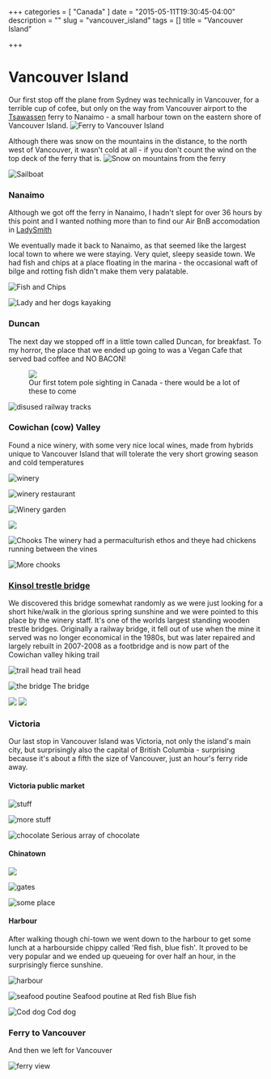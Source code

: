 +++
categories = [
	"Canada"
]
date = "2015-05-11T19:30:45-04:00"
description = ""
slug = "vancouver_island"
tags = []
title = "Vancouver Island"

+++

# Vancouver Island

Our first stop off the plane from Sydney was technically in Vancouver, for a terrible cup of cofee, but only on the way from Vancouver airport to the [Tsawassen](https://goo.gl/maps/53z4I) ferry to Nanaimo - a small harbour town on the eastern shore of Vancouver Island.
![Ferry to Vancouver Island](http://images.jamesprenderga.st/resized-fourxthree/DSC00018.jpg)

Although there was snow on the mountains in the distance, to the north west of Vancouver, it wasn't cold at all - if you don't count the wind on the top deck of the ferry that is.
![Snow on mountains from the ferry](http://images.jamesprenderga.st/resized-fourxthree/DSC00024.JPG)

![Sailboat](http://images.jamesprenderga.st/resized-fourxthree/DSC00029.JPG)

### Nanaimo

Although we got off the ferry in Nanaimo, I hadn't slept for over 36 hours by this point and I wanted nothing more than to find our Air BnB accomodation in [LadySmith](https://goo.gl/maps/g4A6l "google maps link")

We eventually made it back to Nanaimo, as that seemed like the largest local town to where we were staying. Very quiet, sleepy seaside town. We had fish and chips at a place floating in the marina - the occasional waft of bilge and rotting fish didn't make them very palatable.

![Fish and Chips](http://images.jamesprenderga.st/resized-fourxthree/DSC00052.JPG)

![Lady and her dogs kayaking](http://images.jamesprenderga.st/resized-fourxthree/DSC00049.jpg)

### Duncan

The next day we stopped off in a little town called Duncan, for breakfast. To my horror, the place that we ended up going to was a Vegan Cafe that served bad coffee and NO BACON!

<figure>
	<img src="http://images.jamesprenderga.st/resized-fourxthree/DSC00054.JPG
" class="portrait-clock"/>
	<figcaption>Our first totem pole sighting in Canada - there would be a lot of these to come<figcaption>
</figure>


![disused railway tracks](http://images.jamesprenderga.st/resized-fourxthree/DSC00056.JPG)


### Cowichan (cow) Valley

Found a nice winery, with some very nice local wines, made from hybrids unique to Vancouver Island that will tolerate the very short growing season and cold temperatures

![winery](http://images.jamesprenderga.st/resized-fourxthree/DSC00062.JPG)

![winery restaurant](http://images.jamesprenderga.st/resized-fourxthree/DSC00069.JPG)

![Winery garden](http://images.jamesprenderga.st/resized-fourxthree/DSC00059.JPG)

![](http://images.jamesprenderga.st/resized-fourxthree/DSC00063.JPG)

![Chooks](http://images.jamesprenderga.st/resized-fourxthree/DSC00065.JPG)
The winery had a permaculturish ethos and theye had chickens running between the vines

![More chooks](http://images.jamesprenderga.st/resized-fourxthree/DSC00067.JPG)


### [Kinsol trestle bridge](http://www.cvrd.bc.ca/index.aspx?NID=1379)

We discovered this bridge somewhat randomly as we were just looking for a short hike/walk in the glorious spring sunshine and we were pointed to this place by the winery staff. It's one of the worlds largest standing wooden trestle bridges. Originally a railway bridge, it fell out of use when the mine it served was no longer economical in the 1980s, but was later repaired and largely rebuilt in 2007-2008 as a footbridge and is now part of the Cowichan valley hiking trail

![trail head](http://images.jamesprenderga.st/resized-fourxthree/DSC00071.JPG)
trail head

![the bridge](http://images.jamesprenderga.st/resized-fourxthree/DSC00073.JPG)
The bridge	

<img src="http://images.jamesprenderga.st/resized-fourxthree/DSC00072.JPG" class="portrait-clock"/>

<img src="http://images.jamesprenderga.st/resized-fourxthree/DSC00074.JPG" class="portrait-clock"/>

### Victoria

Our last stop in Vancouver Island was Victoria, not only the island's main city, but surprisingly also the capital of British Columbia - surprising because it's about a fifth the size of Vancouver, just an hour's ferry ride away.

#### Victoria public market

![stuff](http://images.jamesprenderga.st/resized-fourxthree/DSC00077.JPG)

![more stuff](http://images.jamesprenderga.st/resized-fourxthree/DSC00077.JPG)

![chocolate](http://images.jamesprenderga.st/resized-fourxthree/DSC00079.JPG)
Serious array of chocolate

#### Chinatown

<img src="http://images.jamesprenderga.st/resized-fourxthree/DSC00081.JPG" class="portrait-clock"/>

![gates](http://images.jamesprenderga.st/resized-fourxthree/DSC00082.JPG)

![some place](http://images.jamesprenderga.st/resized-fourxthree/DSC00083.JPG)

#### Harbour

After walking though chi-town we went down to the harbour to get some lunch at a harbourside chippy called 'Red fish, blue fish'. It proved to be very popular and we ended up queueing for over half an hour, in the surprisingly fierce sunshine.

![harbour](http://images.jamesprenderga.st/resized-fourxthree/DSC00087.JPG)

![seafood poutine](http://images.jamesprenderga.st/resized-fourxthree/DSC00090.JPG)
Seafood poutine at Red fish Blue fish

![Cod dog](http://images.jamesprenderga.st/resized-fourxthree/DSC00091.JPG)
Cod dog


### Ferry to Vancouver

And then we left for Vancouver

![ferry view](http://images.jamesprenderga.st/resized-fourxthree/DSC00095.JPG)


